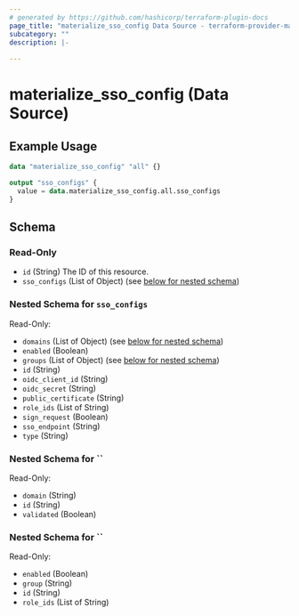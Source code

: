 ```yaml
---
# generated by https://github.com/hashicorp/terraform-plugin-docs
page_title: "materialize_sso_config Data Source - terraform-provider-materialize"
subcategory: ""
description: |-
  
---
```


# materialize_sso_config (Data Source)



## Example Usage

```terraform
data "materialize_sso_config" "all" {}

output "sso_configs" {
  value = data.materialize_sso_config.all.sso_configs
}
```

<!-- schema generated by tfplugindocs -->
## Schema

### Read-Only

- `id` (String) The ID of this resource.
- `sso_configs` (List of Object) (see [below for nested schema](#nestedatt--sso_configs))

<a id="nestedatt--sso_configs"></a>
### Nested Schema for `sso_configs`

Read-Only:

- `domains` (List of Object) (see [below for nested schema](#nestedobjatt--sso_configs--domains))
- `enabled` (Boolean)
- `groups` (List of Object) (see [below for nested schema](#nestedobjatt--sso_configs--groups))
- `id` (String)
- `oidc_client_id` (String)
- `oidc_secret` (String)
- `public_certificate` (String)
- `role_ids` (List of String)
- `sign_request` (Boolean)
- `sso_endpoint` (String)
- `type` (String)

<a id="nestedobjatt--sso_configs--domains"></a>
### Nested Schema for ``

Read-Only:

- `domain` (String)
- `id` (String)
- `validated` (Boolean)


<a id="nestedobjatt--sso_configs--groups"></a>
### Nested Schema for ``

Read-Only:

- `enabled` (Boolean)
- `group` (String)
- `id` (String)
- `role_ids` (List of String)
